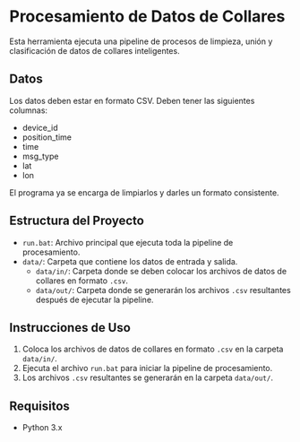 # Procesamiento de Datos de Collares

Esta herramienta ejecuta una pipeline de procesos de limpieza, unión y clasificación de datos de collares inteligentes.

## Datos

Los datos deben estar en formato CSV.
Deben tener las siguientes columnas:

- device_id
- position_time
- time
- msg_type
- lat
- lon

El programa ya se encarga de limpiarlos y darles un formato consistente.

## Estructura del Proyecto

- `run.bat`: Archivo principal que ejecuta toda la pipeline de procesamiento.
- `data/`: Carpeta que contiene los datos de entrada y salida.
  - `data/in/`: Carpeta donde se deben colocar los archivos de datos de collares en formato `.csv`.
  - `data/out/`: Carpeta donde se generarán los archivos `.csv` resultantes después de ejecutar la pipeline.

## Instrucciones de Uso

1. Coloca los archivos de datos de collares en formato `.csv` en la carpeta `data/in/`.
2. Ejecuta el archivo `run.bat` para iniciar la pipeline de procesamiento.
3. Los archivos `.csv` resultantes se generarán en la carpeta `data/out/`.

## Requisitos

- Python 3.x
